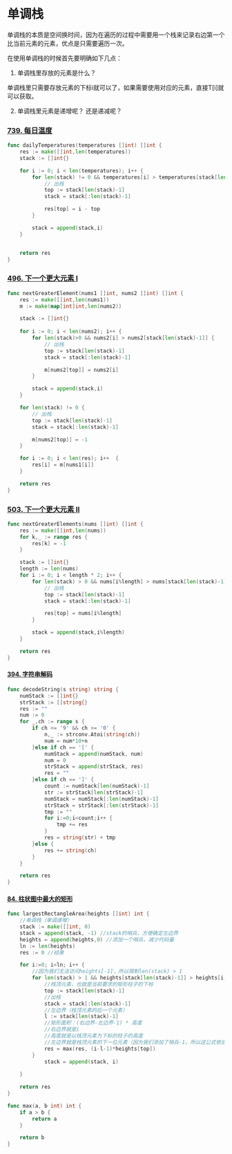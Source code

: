 # 单调栈

单调栈的本质是空间换时间，因为在遍历的过程中需要用一个栈来记录右边第一个比当前元素的元素，优点是只需要遍历一次。



在使用单调栈的时候首先要明确如下几点：

1. 单调栈里存放的元素是什么？

单调栈里只需要存放元素的下标i就可以了，如果需要使用对应的元素，直接T[i]就可以获取。

2. 单调栈里元素是递增呢？ 还是递减呢？



### [739. 每日温度](https://leetcode-cn.com/problems/daily-temperatures/)

```go
func dailyTemperatures(temperatures []int) []int {
    res := make([]int,len(temperatures))
    stack := []int{}

    for i := 0; i < len(temperatures); i++ {
        for len(stack) != 0 && temperatures[i] > temperatures[stack[len(stack)-1]] {
            // 出栈
            top := stack[len(stack)-1]
            stack = stack[:len(stack)-1]

            res[top] = i - top
        }

        stack = append(stack,i)
    } 


    return res
}
```



### [496. 下一个更大元素 I](https://leetcode-cn.com/problems/next-greater-element-i/)

```go
func nextGreaterElement(nums1 []int, nums2 []int) []int {
    res := make([]int,len(nums1))
    m := make(map[int]int,len(nums2))

    stack := []int{}
   
    for i := 0; i < len(nums2); i++ {
        for len(stack)>0 && nums2[i] > nums2[stack[len(stack)-1]] {
            // 出栈
            top := stack[len(stack)-1]
            stack = stack[:len(stack)-1]

            m[nums2[top]] = nums2[i]
        }

        stack = append(stack,i)
    }

    for len(stack) != 0 {
        // 出栈
        top := stack[len(stack)-1]
        stack = stack[:len(stack)-1]

        m[nums2[top]] = -1
    }

    for i := 0; i < len(res); i++  {
        res[i] = m[nums1[i]]
    }

    return res
}
```



### [503. 下一个更大元素 II](https://leetcode-cn.com/problems/next-greater-element-ii/)

```go
func nextGreaterElements(nums []int) []int {
    res := make([]int,len(nums))
    for k,_ := range res {
        res[k] = -1
    }

    stack := []int{}
    length := len(nums)
    for i := 0; i < length * 2; i++ {
        for len(stack) > 0 && nums[i%length] > nums[stack[len(stack)-1]] {
            // 出栈
            top := stack[len(stack)-1]
            stack = stack[:len(stack)-1]

            res[top] = nums[i%length] 
        }

        stack = append(stack,i%length)
    }

    return res
}
```

#### [394. 字符串解码](https://leetcode.cn/problems/decode-string/)

```go
func decodeString(s string) string {
    numStack := []int{}
    strStack := []string{}
    res := ""
    num := 0
    for _,ch := range s {
        if ch <= '9' && ch >= '0' {
            n,_ := strconv.Atoi(string(ch))
            num = num*10+n
        }else if ch == '[' {
            numStack = append(numStack, num)
            num = 0
            strStack = append(strStack, res)
            res = ""
        }else if ch == ']' {
            count := numStack[len(numStack)-1]
            str := strStack[len(strStack)-1]
            numStack = numStack[:len(numStack)-1]
            strStack = strStack[:len(strStack)-1]
            tmp := ""
            for i:=0;i<count;i++ {
                tmp += res
            }
            res = string(str) + tmp
        }else {
            res += string(ch)
        }
    }

    return res
}
```

#### [84. 柱状图中最大的矩形](https://leetcode.cn/problems/largest-rectangle-in-histogram/)

```go
func largestRectangleArea(heights []int) int {
    //单调栈（单调递增）
    stack := make([]int, 0)
    stack = append(stack, -1) //stack的哨兵，方便确定左边界
    heights = append(heights,0) //添加一个哨兵，减少代码量
    ln := len(heights)
    res := 0 //结果

    for i:=0; i<ln; i++ {
        //因为我们无法访问heights[-1]，所以限制len(stack) > 1
        for len(stack) > 1 && heights[stack[len(stack)-1]] > heights[i] {
            //栈顶元素，也就是当前要求的矩形柱子的下标
            top := stack[len(stack)-1]
            //出栈
            stack = stack[:len(stack)-1]
            //左边界（栈顶元素的后一个元素）
            l := stack[len(stack)-1]
            //矩形面积：(右边界-左边界-1) * 高度
            //右边界就是i
            //高度就是以栈顶元素为下标的柱子的高度
            //左边界就是栈顶元素的下一位元素（因为我们添加了哨兵-1，所以这公式依旧成立）
            res = max(res, (i-l-1)*heights[top])
        }
            stack = append(stack, i)
 
    }

    return res
}

func max(a, b int) int {
    if a > b {
        return a
    }

    return b
}
```


